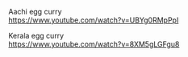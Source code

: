 Aachi egg curry  
https://www.youtube.com/watch?v=UBYg0RMpPpI   

Kerala egg curry  
https://www.youtube.com/watch?v=8XM5gLGFgu8  

